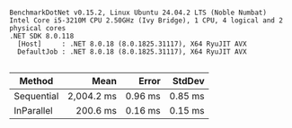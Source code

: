 ```

BenchmarkDotNet v0.15.2, Linux Ubuntu 24.04.2 LTS (Noble Numbat)
Intel Core i5-3210M CPU 2.50GHz (Ivy Bridge), 1 CPU, 4 logical and 2 physical cores
.NET SDK 8.0.118
  [Host]     : .NET 8.0.18 (8.0.1825.31117), X64 RyuJIT AVX
  DefaultJob : .NET 8.0.18 (8.0.1825.31117), X64 RyuJIT AVX


```
| Method     | Mean       | Error   | StdDev  |
|----------- |-----------:|--------:|--------:|
| Sequential | 2,004.2 ms | 0.96 ms | 0.85 ms |
| InParallel |   200.6 ms | 0.16 ms | 0.15 ms |
